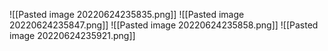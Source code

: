 ![[Pasted image 20220624235835.png]]
![[Pasted image 20220624235847.png]]
![[Pasted image 20220624235858.png]]
![[Pasted image 20220624235921.png]]
